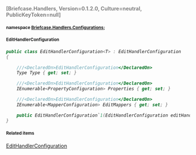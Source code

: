 <h4 style='color: gray;margin:0; padding:0;'> [Briefcase.Handlers, Version=0.1.2.0, Culture=neutral, PublicKeyToken=null]</h4>

#### <small>namespace [Briefcase.Handlers.Configurations](../Namespace/Briefcase.Handlers.Configurations.md);</small>

#### <small>EditHandlerConfiguration<T></small>

<i>

```csharp
public class EditHandlerConfiguration<T> : EditHandlerConfiguration
{

	///<DeclaredOn>EditHandlerConfiguration</DeclaredOn>
	Type Type { get; set; }

	///<DeclaredOn>EditHandlerConfiguration</DeclaredOn>
	IEnumerable<PropertyConfiguration> Properties { get; set; }

	///<DeclaredOn>EditHandlerConfiguration</DeclaredOn>
	IEnumerable<MapperConfiguration> EditMappers { get; set; }

	public EditHandlerConfiguration`1(EditHandlerConfiguration editHandler); 
}
```

</i>


#### <small>Related items</small>

[EditHandlerConfiguration](EditHandlerConfiguration.md)
